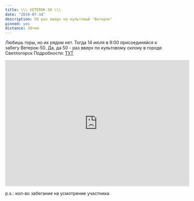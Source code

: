 ```yaml
---
title: \\\ VETEROK-50 \\\
date: "2019-07-14"
description: 50 раз вверх на культовый "Ветерок"
pinned: yes
distance: 30+км
---
```


Любишь горы, но их рядом нет.
Тогда 14 июля в 9:00 присоединяйся к забегу Ветерок-50.
Да, да 50 - раз вверх по культовому склону в городе Светлогорск
Подробности: [ТУТ](https://t.me/joinchat/DNdXlQ9xPjsuUnnWdYGKMw)

<iframe height='405' width='590' frameborder='0' allowtransparency='true' scrolling='no' src='https://www.strava.com/segments/12995103/embed'></iframe>

p.s.: кол-во забегание на усмотрение участника
